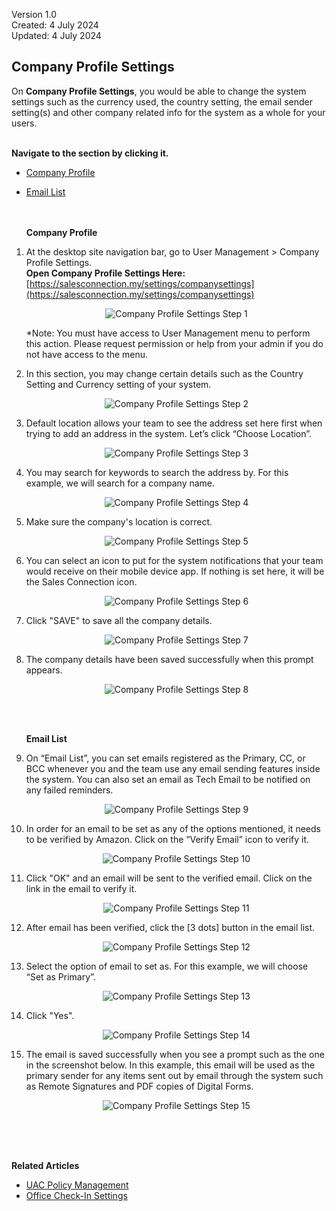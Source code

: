 Version 1.0<br>
Created: 4 July 2024<br>
Updated: 4 July 2024<br>
## Company Profile Settings

On **Company Profile Settings**, you would be able to change the system settings such as the currency used, the country setting, the email sender setting(s) and other company related info for the system as a whole for your users.<br><br>

**Navigate to the section by clicking it.**<br>

- [Company Profile](#section1)<br>
- [Email List](#section2)
<br><br><br>

   <a id="section1"></a>

   **Company Profile**

1. At the desktop site navigation bar, go to User Management > Company Profile Settings.<br>
   **Open Company Profile Settings Here:** [https://salesconnection.my/settings/companysettings](https://salesconnection.my/settings/companysettings)<br>

   <p align="center">
      <img src="img/Company_Profile_Settings_Step_1.png" alt="Company Profile Settings Step 1">
   </p>
     
   *Note: You must have access to User Management menu to perform this action. Please request permission or help from your admin if you do not have access to the menu.<br>
   
2. In this section, you may change certain details such as the Country Setting and Currency setting of your system.

   <p align="center">
      <img src="img/Company_Profile_Settings_Step_2.png" alt="Company Profile Settings Step 2">
   </p>
  
3. Default location allows your team to see the address set here first when trying to add an address in the system. Let’s click “Choose Location”.

   <p align="center">
      <img src="img/Company_Profile_Settings_Step_3.png" alt="Company Profile Settings Step 3">
   </p>
  
4. You may search for keywords to search the address by. For this example, we will search for a company name.

   <p align="center">
      <img src="img/Company_Profile_Settings_Step_4.png" alt="Company Profile Settings Step 4">
   </p>
  
5. Make sure the company's location is correct.

   <p align="center">
      <img src="img/Company_Profile_Settings_Step_5.png" alt="Company Profile Settings Step 5">
   </p>
  
6. You can select an icon to put for the system notifications that your team would receive on their mobile device app. If nothing is set here, it will be the Sales Connection icon.

   <p align="center">
      <img src="img/Company_Profile_Settings_Step_6.png" alt="Company Profile Settings Step 6">
   </p>
  
7. Click "SAVE" to save all the company details.

   <p align="center">
      <img src="img/Company_Profile_Settings_Step_7.png" alt="Company Profile Settings Step 7">
   </p>
  
8. The company details have been saved successfully when this prompt appears.

   <p align="center">
      <img src="img/Company_Profile_Settings_Step_8.png" alt="Company Profile Settings Step 8">
   </p>
   <br><br>
   <a id="section2"></a>

   **Email List**
  
9. On “Email List”, you can set emails registered as the Primary, CC, or BCC whenever you and the team use any email sending features inside the system. You can also set an email as Tech Email to be notified on any failed reminders.

   <p align="center">
      <img src="img/Company_Profile_Settings_Step_9.png" alt="Company Profile Settings Step 9">
   </p>
  
10. In order for an email to be set as any of the options mentioned, it needs to be verified by Amazon. Click on the “Verify Email” icon to verify it.

    <p align="center">
       <img src="img/Company_Profile_Settings_Step_10.png" alt="Company Profile Settings Step 10">
    </p>
  
11. Click "OK" and an email will be sent to the verified email. Click on the link in the email to verify it.

    <p align="center">
       <img src="img/Company_Profile_Settings_Step_11.png" alt="Company Profile Settings Step 11">
    </p>

12. After email has been verified, click the [3 dots] button in the email list.

    <p align="center">
       <img src="img2/Company_Profile_Settings_Step_12.png" alt="Company Profile Settings Step 12">
    </p>

13. Select the option of email to set as. For this example, we will choose “Set as Primary”.

    <p align="center">
       <img src="img2/Company_Profile_Settings_Step_13.png" alt="Company Profile Settings Step 13">
    </p>

14. Click "Yes".

    <p align="center">
       <img src="img2/Company_Profile_Settings_Step_14.png" alt="Company Profile Settings Step 14">
    </p>

15. The email is saved successfully when you see a prompt such as the one in the screenshot below. In this example, this email will be used as the primary sender for any items sent out by email through the system such as Remote Signatures and PDF copies of Digital Forms.

    <p align="center">
       <img src="img2/Company_Profile_Settings_Step_15.png" alt="Company Profile Settings Step 15">
    </p>
   <br><br><br>

**Related Articles**
- [UAC Policy Management](UAC_Policy_Management.md)
- [Office Check-In Settings](Office_Check_In_Settings.md)

<!-- [Link Text](https://salesconnection.github.io/Sales-Connection-Support/Company_Profile_Settings.html) -->
